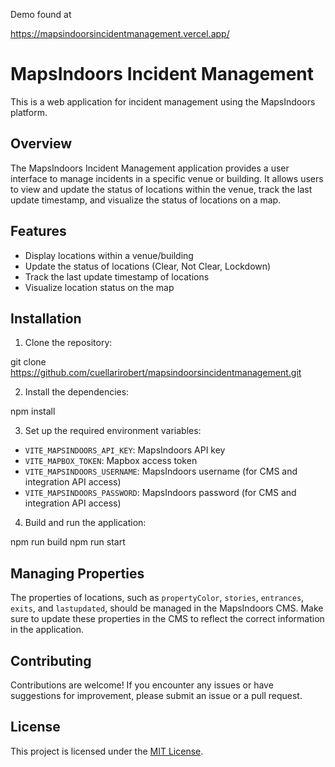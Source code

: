 Demo found at

https://mapsindoorsincidentmanagement.vercel.app/

# MapsIndoors Incident Management

This is a web application for incident management using the MapsIndoors platform.

## Overview

The MapsIndoors Incident Management application provides a user interface to manage incidents in a specific venue or building. It allows users to view and update the status of locations within the venue, track the last update timestamp, and visualize the status of locations on a map.

## Features

- Display locations within a venue/building
- Update the status of locations (Clear, Not Clear, Lockdown)
- Track the last update timestamp of locations
- Visualize location status on the map

## Installation

1. Clone the repository:

git clone https://github.com/cuellarirobert/mapsindoorsincidentmanagement.git


2. Install the dependencies:

npm install


3. Set up the required environment variables:
- `VITE_MAPSINDOORS_API_KEY`: MapsIndoors API key
- `VITE_MAPBOX_TOKEN`: Mapbox access token
- `VITE_MAPSINDOORS_USERNAME`: MapsIndoors username (for CMS and integration API access)
- `VITE_MAPSINDOORS_PASSWORD`: MapsIndoors password (for CMS and integration API access)

4. Build and run the application:

npm run build
npm run start

## Managing Properties

The properties of locations, such as `propertyColor`, `stories`, `entrances`, `exits`, and `lastupdated`, should be managed in the MapsIndoors CMS. Make sure to update these properties in the CMS to reflect the correct information in the application.

## Contributing

Contributions are welcome! If you encounter any issues or have suggestions for improvement, please submit an issue or a pull request.

## License

This project is licensed under the [MIT License](LICENSE).
